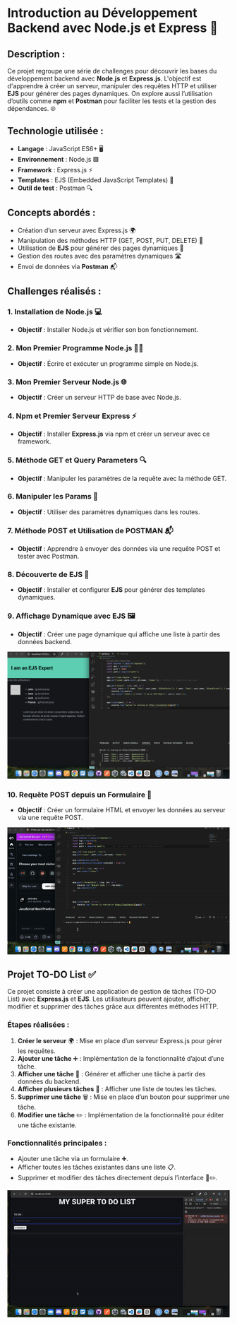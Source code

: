 # Introduction au Développement Backend avec Node.js et Express 🚀

## Description :
Ce projet regroupe une série de challenges pour découvrir les bases du développement backend avec **Node.js** et **Express.js**. L'objectif est d'apprendre à créer un serveur, manipuler des requêtes HTTP et utiliser **EJS** pour générer des pages dynamiques. On explore aussi l’utilisation d’outils comme **npm** et **Postman** pour faciliter les tests et la gestion des dépendances. 🌐

## Technologie utilisée :
- **Langage** : JavaScript ES6+ 🖥️
- **Environnement** : Node.js 🟩
- **Framework** : Express.js ⚡
- **Templates** : EJS (Embedded JavaScript Templates) 🎨
- **Outil de test** : Postman 🔍

## Concepts abordés :
- Création d’un serveur avec Express.js 🌍
- Manipulation des méthodes HTTP (GET, POST, PUT, DELETE) 🔄
- Utilisation de **EJS** pour générer des pages dynamiques 🔑
- Gestion des routes avec des paramètres dynamiques 🛣️
- Envoi de données via **Postman** 📬

## Challenges réalisés :
### 1. Installation de Node.js 💻
- **Objectif** : Installer Node.js et vérifier son bon fonctionnement.

### 2. Mon Premier Programme Node.js 👨‍💻
- **Objectif** : Écrire et exécuter un programme simple en Node.js.

### 3. Mon Premier Serveur Node.js 🌐
- **Objectif** : Créer un serveur HTTP de base avec Node.js.

### 4. Npm et Premier Serveur Express ⚡
- **Objectif** : Installer **Express.js** via npm et créer un serveur avec ce framework.

### 5. Méthode GET et Query Parameters 🔍
- **Objectif** : Manipuler les paramètres de la requête avec la méthode GET.

### 6. Manipuler les Params 🔧
- **Objectif** : Utiliser des paramètres dynamiques dans les routes.

### 7. Méthode POST et Utilisation de POSTMAN 📬
- **Objectif** : Apprendre à envoyer des données via une requête POST et tester avec Postman.

### 8. Découverte de EJS 🎨
- **Objectif** : Installer et configurer **EJS** pour générer des templates dynamiques.

### 9. Affichage Dynamique avec EJS 🖼️
- **Objectif** : Créer une page dynamique qui affiche une liste à partir des données backend.

![Affichage dynamique EJS](https://github.com/Sweetyamnesia/Backend-NodeJS-Express/blob/main/Challenge-Affichage_dynamique_EJS/Challenge-affichage-dynamique.jpg?raw=true)

### 10. Requête POST depuis un Formulaire 📝
- **Objectif** : Créer un formulaire HTML et envoyer les données au serveur via une requête POST.

![Formulaire méthode Post](https://github.com/Sweetyamnesia/Backend-NodeJS-Express/blob/main/Formulaire-methode-Post/Formulaire-method-post-ezgif.com-video-to-gif-converter.gif?raw=true)

## Projet TO-DO List ✅
Ce projet consiste à créer une application de gestion de tâches (TO-DO List) avec **Express.js** et **EJS**. Les utilisateurs peuvent ajouter, afficher, modifier et supprimer des tâches grâce aux différentes méthodes HTTP.

### Étapes réalisées :
1. **Créer le serveur** 🌍 : Mise en place d’un serveur Express.js pour gérer les requêtes.
2. **Ajouter une tâche** ➕ : Implémentation de la fonctionnalité d’ajout d’une tâche.
3. **Afficher une tâche** 👀 : Générer et afficher une tâche à partir des données du backend.
4. **Afficher plusieurs tâches** 📜 : Afficher une liste de toutes les tâches.
5. **Supprimer une tâche** 🗑️ : Mise en place d’un bouton pour supprimer une tâche.
6. **Modifier une tâche** ✏️ : Implémentation de la fonctionnalité pour éditer une tâche existante.

### Fonctionnalités principales :
- Ajouter une tâche via un formulaire ➕.
- Afficher toutes les tâches existantes dans une liste 📋.
- Supprimer et modifier des tâches directement depuis l’interface 🧹✏️.

![Projet To-Do List](https://github.com/Sweetyamnesia/Backend-NodeJS-Express/blob/main/Projet-TO-DO-LIST/Projet-to-do-list-ezgif.com-video-to-gif-converter.gif?raw=true)
